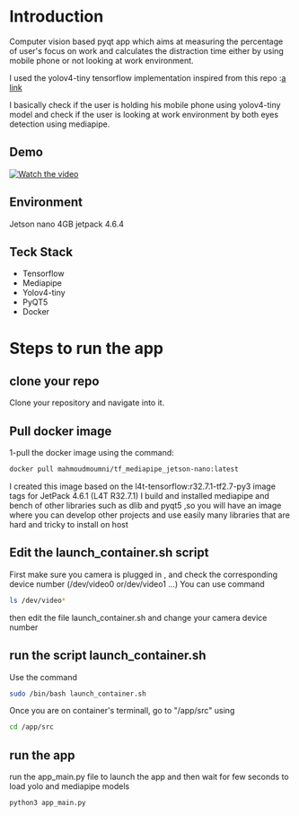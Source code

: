 # Introduction
Computer vision based pyqt app which aims at measuring the percentage of user's focus on work and calculates the distraction time either by using mobile phone or not looking at work environment.

I used the yolov4-tiny tensorflow implementation inspired from this repo :[a link](https://github.com/hunglc007/tensorflow-yolov4-tflite)

I basically check if the user is holding his mobile phone using yolov4-tiny model and check if the user is looking at work environment by both eyes detection using mediapipe.


## Demo
[![Watch the video](https://img.youtube.com/vi/ZHPmhk4Sm3Q/0.jpg)](https://www.youtube.com/watch?v=ZHPmhk4Sm3Q)



## Environment

Jetson nano 4GB
jetpack 4.6.4

## Teck Stack
 - Tensorflow
 - Mediapipe
 - Yolov4-tiny
 - PyQT5
 - Docker 

# Steps to run the app
## clone your repo 
Clone your repository and navigate into it.

## Pull docker image
1-pull the docker image using the command: 
```bash
docker pull mahmoudmoumni/tf_mediapipe_jetson-nano:latest
```
I created this image based on the l4t-tensorflow:r32.7.1-tf2.7-py3 image tags for JetPack 4.6.1 (L4T R32.7.1) 
I build and installed mediapipe and bench of other libraries such as dlib and pyqt5 ,so you will have an image 
where you can develop other projects and use easily many libraries that are hard and tricky to install on host

## Edit the launch_container.sh script
First  make sure you camera is plugged in , and check the corresponding device number (/dev/video0 or/dev/video1 ...)
You can use command
```bash
ls /dev/video* 
```
then edit the file launch_container.sh and change your camera device number

## run the script launch_container.sh 
Use the command 
```bash
sudo /bin/bash launch_container.sh
```
Once you are on  container's terminall, go to "/app/src" using 
```bash
cd /app/src
```
## run the app
run the app_main.py file to launch the app and then wait for few seconds to load yolo and mediapipe models
```bash
python3 app_main.py 
```


